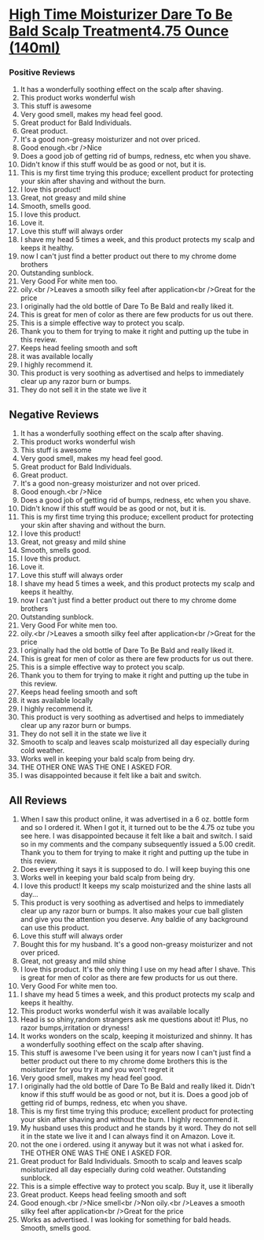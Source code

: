 # [High Time Moisturizer Dare To Be Bald Scalp Treatment4.75 Ounce (140ml)](https://products.checkmycream.com/products/High-Time-Moisturizer-Dare-To-Be-Bald-Scalp-Treatment4.75-Ounce-(140ml).html)

### Positive Reviews

<ol>
      <li>It has a wonderfully soothing effect on the scalp after shaving.</li>
      <li>This product works wonderful wish</li>
      <li>This stuff is awesome</li>
      <li>Very good smell, makes my head feel good.</li>
      <li>Great product for Bald Individuals.</li>
      <li>Great product.</li>
      <li>It&#x27;s a good non-greasy moisturizer and not over priced.</li>
      <li>Good enough.&lt;br /&gt;Nice</li>
      <li>Does a good job of getting rid of bumps, redness, etc when you shave.</li>
      <li>Didn&#x27;t know if this stuff would be as good or not, but it is.  </li>
      <li>This is my first time trying this produce; excellent product for protecting your skin after shaving and without the burn.</li>
      <li>I love this product!</li>
      <li>Great, not greasy and mild shine</li>
      <li>Smooth, smells good.</li>
      <li>I love this product.</li>
      <li>Love it.</li>
      <li>Love this stuff will always order</li>
      <li>I shave my head 5 times a week, and this product protects my scalp and keeps it healthy.</li>
      <li>now I can&#x27;t just find a better product out there to my chrome dome brothers</li>
      <li>Outstanding sunblock.</li>
      <li>Very Good For white men too.</li>
      <li>oily.&lt;br /&gt;Leaves a smooth silky feel after application&lt;br /&gt;Great for the price</li>
      <li>I originally had the old bottle of Dare To Be Bald and really liked it.  </li>
      <li>This is great for men of color as there are few products for us out there.</li>
      <li>This is a simple effective way to protect you scalp.</li>
      <li>Thank you to them for trying to make it right and putting up the tube in this review.</li>
      <li>Keeps head feeling smooth and soft</li>
      <li>it was available locally</li>
      <li>I highly recommend it.</li>
      <li>This product is very soothing as advertised and helps to immediately clear up any razor burn or bumps.</li>
      <li>They do not sell it in the state we live it</li>
</ol>


<h2>Negative Reviews</h2>
<ol>
<li> It has a wonderfully soothing effect on the scalp after shaving.</li>
<li> This product works wonderful wish</li>
<li> This stuff is awesome</li>
<li> Very good smell, makes my head feel good.</li>
<li> Great product for Bald Individuals.</li>
<li> Great product.</li>
<li> It&#x27;s a good non-greasy moisturizer and not over priced.</li>
<li> Good enough.&lt;br /&gt;Nice</li>
<li> Does a good job of getting rid of bumps, redness, etc when you shave.</li>
<li> Didn&#x27;t know if this stuff would be as good or not, but it is.  </li>
<li> This is my first time trying this produce; excellent product for protecting your skin after shaving and without the burn.</li>
<li> I love this product!</li>
<li> Great, not greasy and mild shine</li>
<li> Smooth, smells good.</li>
<li> I love this product.</li>
<li> Love it.</li>
<li> Love this stuff will always order</li>
<li> I shave my head 5 times a week, and this product protects my scalp and keeps it healthy.</li>
<li> now I can&#x27;t just find a better product out there to my chrome dome brothers</li>
<li> Outstanding sunblock.</li>
<li> Very Good For white men too.</li>
<li> oily.&lt;br /&gt;Leaves a smooth silky feel after application&lt;br /&gt;Great for the price</li>
<li> I originally had the old bottle of Dare To Be Bald and really liked it.  </li>
<li> This is great for men of color as there are few products for us out there.</li>
<li> This is a simple effective way to protect you scalp.</li>
<li> Thank you to them for trying to make it right and putting up the tube in this review.</li>
<li> Keeps head feeling smooth and soft</li>
<li> it was available locally</li>
<li> I highly recommend it.</li>
<li> This product is very soothing as advertised and helps to immediately clear up any razor burn or bumps.</li>
<li> They do not sell it in the state we live it</li>
<li> Smooth to scalp and leaves scalp moisturized all day especially during cold weather.</li>
<li> Works well in keeping your bald scalp from being dry.</li>
<li> THE OTHER ONE WAS THE ONE I ASKED FOR.</li>
<li> I was disappointed because it felt like a bait and switch.  </li>
</ol>

<h2>All Reviews</h2>

<ol>
    <li> When I saw this product online, it was advertised in a 6 oz. bottle form and so I ordered it.  When I got it, it turned out to be the 4.75 oz tube you see here.  I was disappointed because it felt like a bait and switch.  I said so in my comments and the company subsequently issued a 5.00 credit.  Thank you to them for trying to make it right and putting up the tube in this review.</li>
    <li> Does everything it says it is supposed to do. I will keep buying this one</li>
    <li> Works well in keeping your bald scalp from being dry.</li>
    <li> I love this product! It keeps my scalp moisturized and the shine lasts all day...</li>
    <li> This product is very soothing as advertised and helps to immediately clear up any razor burn or bumps. It also makes your cue ball glisten and give you the attention you deserve. Any baldie of any background can use this product.</li>
    <li> Love this stuff will always order</li>
    <li> Bought this for my husband. It&#x27;s a good non-greasy moisturizer and not over priced.</li>
    <li> Great, not greasy and mild shine</li>
    <li> I love this product. It&#x27;s the only thing I use on my head after I shave. This is great for men of color as there are few products for us out there.</li>
    <li> Very Good For white men too.</li>
    <li> I shave my head 5 times a week, and this product protects my scalp and keeps it healthy.</li>
    <li> This product works wonderful wish it was available locally</li>
    <li> Head is so shiny,random strangers ask me questions about it! Plus, no razor bumps,irritation or dryness!</li>
    <li> It works wonders on the scalp, keeping it moisturized and shinny. It has a wonderfully soothing effect on the scalp after shaving.</li>
    <li> This stuff is awesome I&#x27;ve been using it for years now I can&#x27;t just find a better product out there to my chrome dome brothers this is the moisturizer for you try it and you won&#x27;t regret it</li>
    <li> Very good smell, makes my head feel good.</li>
    <li> I originally had the old bottle of Dare To Be Bald and really liked it.  Didn&#x27;t know if this stuff would be as good or not, but it is.  Does a good job of getting rid of bumps, redness, etc when you shave.</li>
    <li> This is my first time trying this produce; excellent product for protecting your skin after shaving and without the burn. I highly recommend it.</li>
    <li> My husband uses this product and he stands by it word. They do not sell it in the state we live it and I can always find it on Amazon. Love it.</li>
    <li> not the one i ordered.  using it anyway but it was not what i asked for.  THE OTHER ONE WAS THE ONE I ASKED FOR.</li>
    <li> Great product for Bald Individuals. Smooth to scalp and leaves scalp moisturized all day especially during cold weather. Outstanding sunblock.</li>
    <li> This is a simple effective way to protect you scalp. Buy it, use it liberally</li>
    <li> Great product. Keeps head feeling smooth and soft</li>
    <li> Good enough.&lt;br /&gt;Nice smell&lt;br /&gt;Non oily.&lt;br /&gt;Leaves a smooth silky feel after application&lt;br /&gt;Great for the price</li>
    <li> Works as advertised. I was looking for something for bald heads. Smooth, smells good.</li>
</ol>




